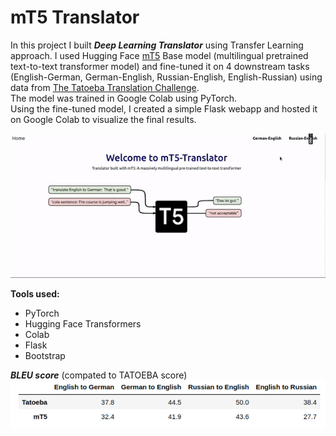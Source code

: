 # mT5 Translator
In this project I built ***Deep Learning Translator*** using Transfer Learning approach. I used Hugging Face [mT5](https://huggingface.co/transformers/model_doc/mt5.html) Base model (multilingual pretrained text-to-text transformer model) and fine-tuned it on 4 downstream tasks (English-German, German-English, Russian-English, English-Russian) using data from
[The Tatoeba Translation Challenge](https://github.com/Helsinki-NLP/Tatoeba-Challenge). 
<br/>
The model was trained in Google Colab using PyTorch.
<br/>
Using the fine-tuned model, I created a simple Flask webapp and hosted it on Google Colab to visualize  the final results.

![](website.gif)

**Tools used:**
* PyTorch
* Hugging Face Transformers
* Colab
* Flask 
* Bootstrap

***BLEU score*** (compated to TATOEBA score)
![](results.png)

